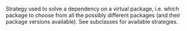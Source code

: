 Strategy used to solve a dependency on a virtual package, i.e. which package to choose from all the possibly different packages  (and their package versions available).
See subclasses for available strategies.